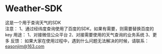 # Weather-SDK
这是一个用于查询天气的SDK<br/>
注意：
1、通过经纬度查询使用了百度的SDK，如果有需要，则需要替换百度的key
用途：
1、对接微信公众平台
2、对接需要使用的天气查询的业务系统
3、更多
反馈：
如果大家在使用过程中，遇到什么问题无法解决的时候，请联系：easonjim@163.com